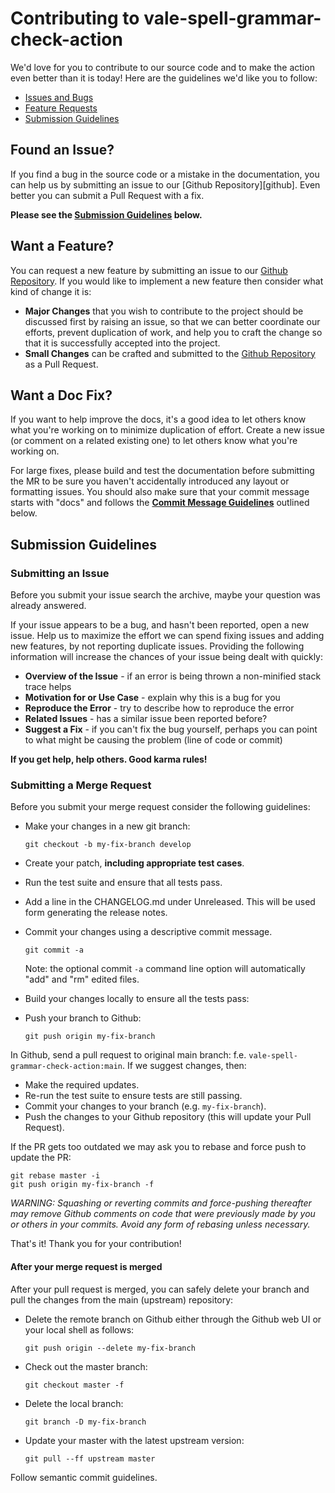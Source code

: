 # Contributing to vale-spell-grammar-check-action

We'd love for you to contribute to our source code and to make the action even better than it is today! Here are the guidelines we'd like you to follow:

 - [Issues and Bugs](#issue)
 - [Feature Requests](#feature)
 - [Submission Guidelines](#submit)

## <a name="issue"></a> Found an Issue?

If you find a bug in the source code or a mistake in the documentation, you can help us by submitting an issue to our [Github Repository][github]. Even better you can submit a Pull Request with a fix.

**Please see the [Submission Guidelines](#submit) below.**

## <a name="feature"></a> Want a Feature?

You can request a new feature by submitting an issue to our [Github Repository](https://github.com/philips-internal/vale-spell-grammar-check-action). If you would like to implement a new feature then consider what kind of change it is:

* **Major Changes** that you wish to contribute to the project should be discussed first by raising an issue, so that we can better coordinate our efforts, prevent duplication of work, and help you to craft the change so that it is successfully accepted into the project.
* **Small Changes** can be crafted and submitted to the [Github Repository](https://github.com/philips-internal/vale-spell-grammar-check-action) as a Pull Request.


## <a name="docs"></a> Want a Doc Fix?

If you want to help improve the docs, it's a good idea to let others know what you're working on to minimize duplication of effort. Create a new issue (or comment on a related existing one) to let others know what you're working on.

For large fixes, please build and test the documentation before submitting the MR to be sure you haven't accidentally introduced any layout or formatting issues. You should also make sure that your commit message starts with "docs" and follows the **[Commit Message Guidelines](#commit)** outlined below.

## <a name="submit"></a> Submission Guidelines

### Submitting an Issue
Before you submit your issue search the archive, maybe your question was already answered.

If your issue appears to be a bug, and hasn't been reported, open a new issue. Help us to maximize the effort we can spend fixing issues and adding new features, by not reporting duplicate issues. Providing the following information will increase the chances of your issue being dealt with quickly:

* **Overview of the Issue** - if an error is being thrown a non-minified stack trace helps
* **Motivation for or Use Case** - explain why this is a bug for you
* **Reproduce the Error** - try to describe how to reproduce the error
* **Related Issues** - has a similar issue been reported before?
* **Suggest a Fix** - if you can't fix the bug yourself, perhaps you can point to what might be
  causing the problem (line of code or commit)

**If you get help, help others. Good karma rules!**

### Submitting a Merge Request
Before you submit your merge request consider the following guidelines:

* Make your changes in a new git branch:

    ```shell
    git checkout -b my-fix-branch develop
    ```

* Create your patch, **including appropriate test cases**.
* Run the test suite and ensure that all tests pass.
* Add a line in the CHANGELOG.md under Unreleased. This will be used form generating the release notes.
* Commit your changes using a descriptive commit message.

    ```shell
    git commit -a
    ```
  Note: the optional commit `-a` command line option will automatically "add" and "rm" edited files.

* Build your changes locally to ensure all the tests pass:
* Push your branch to Github:

    ```shell
    git push origin my-fix-branch
    ```

In Github, send a pull request to original main branch: f.e. `vale-spell-grammar-check-action:main`.
If we suggest changes, then:

* Make the required updates.
* Re-run the test suite to ensure tests are still passing.
* Commit your changes to your branch (e.g. `my-fix-branch`).
* Push the changes to your Github repository (this will update your Pull Request).

If the PR gets too outdated we may ask you to rebase and force push to update the PR:

```shell
git rebase master -i
git push origin my-fix-branch -f
```

_WARNING: Squashing or reverting commits and force-pushing thereafter may remove Github comments on code that were previously made by you or others in your commits. Avoid any form of rebasing unless necessary._

That's it! Thank you for your contribution!

#### After your merge request is merged

After your pull request is merged, you can safely delete your branch and pull the changes
from the main (upstream) repository:

* Delete the remote branch on Github either through the Github web UI or your local shell as follows:

    ```shell
    git push origin --delete my-fix-branch
    ```

* Check out the master branch:

    ```shell
    git checkout master -f
    ```

* Delete the local branch:

    ```shell
    git branch -D my-fix-branch
    ```

* Update your master with the latest upstream version:

    ```shell
    git pull --ff upstream master
    ```

Follow semantic commit guidelines.    
